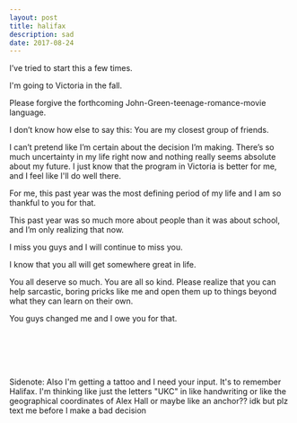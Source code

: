 ```yaml
---
layout: post
title: halifax
description: sad
date: 2017-08-24
---
```


<p>I’ve tried to start this a few times.</p>
<p>I'm going to Victoria in the fall.</p>
<p>Please forgive the forthcoming John-Green-teenage-romance-movie language.</p>
<p>I don’t know how else to say this: You are my closest group of friends.</p>

<p>I can’t pretend like I’m certain about the decision I’m making. There’s so much uncertainty in my life right now and nothing really seems absolute about my future. I just know that the program in Victoria is better for me, and I feel like I'll do well there.
<p>For me, this past year was the most defining period of my life and I am so thankful to you for that. </p>
<p>This past year was so much more about people than it was about school, and I’m only realizing that now.</p>
<p>I miss you guys and I will continue to miss you.</p>
<p>I know that you all will get somewhere great in life.</p>
<p>You all deserve so much. You are all so kind. Please realize that you can help sarcastic, boring pricks like me and open them up to things beyond what they can learn on their own.</p>
<p>You guys changed me and I owe you for that.</p>
<br>
<br>
<br>
<br>

<p>Sidenote: Also I'm getting a tattoo and I need your input. It's to remember Halifax. I'm thinking like just the letters "UKC" in like handwriting or like the geographical coordinates of Alex Hall or maybe like an anchor?? idk but plz text me before I make a bad decision</p>
